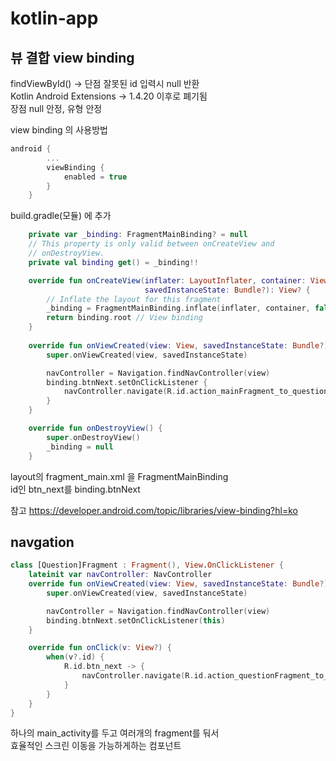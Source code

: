# kotlin-app

## 뷰 결합 view binding

findViewById() -> 단점 잘못된 id 입력시 null 반환  
Kotlin Android Extensions -> 1.4.20 이후로 폐기됨  
장점 null 안정, 유형 안정  

view binding 의 사용방법
```kotlin
android {
        ...
        viewBinding {
            enabled = true
        }
    }
```
build.gradle(모듈) 에 추가

```kotlin
    private var _binding: FragmentMainBinding? = null
    // This property is only valid between onCreateView and
    // onDestroyView.
    private val binding get() = _binding!!

    override fun onCreateView(inflater: LayoutInflater, container: ViewGroup?,
                              savedInstanceState: Bundle?): View? {
        // Inflate the layout for this fragment
        _binding = FragmentMainBinding.inflate(inflater, container, false)
        return binding.root // View binding
    }
    
    override fun onViewCreated(view: View, savedInstanceState: Bundle?) {
        super.onViewCreated(view, savedInstanceState)

        navController = Navigation.findNavController(view)
        binding.btnNext.setOnClickListener {
            navController.navigate(R.id.action_mainFragment_to_questionFragment)
        }
    }

    override fun onDestroyView() {
        super.onDestroyView()
        _binding = null
    }    
```
layout의 fragment_main.xml 을 FragmentMainBinding  
id인 btn_next를 binding.btnNext  

참고  https://developer.android.com/topic/libraries/view-binding?hl=ko  


## navgation

```kotlin
class [Question]Fragment : Fragment(), View.OnClickListener {
    lateinit var navController: NavController
    override fun onViewCreated(view: View, savedInstanceState: Bundle?) {
        super.onViewCreated(view, savedInstanceState)

        navController = Navigation.findNavController(view)
        binding.btnNext.setOnClickListener(this)
    }

    override fun onClick(v: View?) {
        when(v?.id) {
            R.id.btn_next -> {
                navController.navigate(R.id.action_questionFragment_to_selectionFragment)
            }
        }
    }
}
```

하나의 main_activity를 두고 여러개의 fragment를 둬서   
효율적인 스크린 이동을 가능하게하는 컴포넌트

